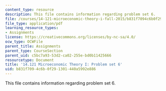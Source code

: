 ```yaml
---
content_type: resource
description: This file contains information regarding problem set 6.
file: /courses/14-121-microeconomic-theory-i-fall-2015/b831f7094c6b0f291301440a5992e886_MIT14_121F15_ps6f05.pdf
file_type: application/pdf
learning_resource_types:
- Assignments
license: https://creativecommons.org/licenses/by-nc-sa/4.0/
ocw_type: OCWFile
parent_title: Assignments
parent_type: CourseSection
parent_uid: c5bc7a93-53d2-ca02-255e-bd0b11425666
resourcetype: Document
title: '14.121 Microeconomic Theory I: Problem set 6'
uid: b831f709-4c6b-0f29-1301-440a5992e886
---
```

This file contains information regarding problem set 6.
